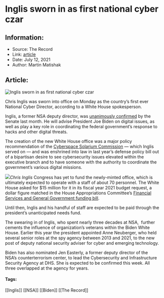 # Inglis sworn in as first national cyber czar
### 

## Information:
+ Source: The Record
+ Link: [article](https://therecord.media/inglis-sworn-in-as-first-national-cyber-czar/)
+ Date: July 12, 2021
+ Author: Martin Matishak


## Article:
![Inglis sworn in as first national cyber czar](https://therecord.media/wp-content/uploads/2021/07/david-everett-strickler-igCBFrMd11I-unsplash-1-scaled.jpg)

Chris Inglis was sworn into office on Monday as the country’s first ever National Cyber Director, according to a White House spokesperson.


Inglis, a former NSA deputy director, was [unanimously confirmed](https://thehill.com/policy/cybersecurity/559051-senate-unanimously-confirms-chris-inglis-as-first-white-house-cyber-czar) by the Senate last month. He will advise President Joe Biden on digital issues, as well as play a key role in coordinating the federal government’s response to hacks and other digital threats.


The creation of the new White House office was a major policy recommendation of the [Cyberspace Solarium Commission](https://www.solarium.gov/) — which Inglis served on — and was enshrined into law in last year’s defense policy bill out of a bipartisan desire to see cybersecurity issues elevated within the executive branch and to have someone with the authority to coordinate the government’s various digital missions.


![](https://www-therecord.recfut.com/wp-content/uploads/2021/07/John_Inglis_official_NSA_portrait-819x1024.jpg)*Chris Inglis*
Congress has yet to fund the newly-minted office, which is ultimately expected to operate with a staff of about 70 personnel. The White House asked for $15 million for it in its fiscal year 2021 budget request, a dollar figure matched in the House Appropriations Committee’s [Financial Services and General Government funding bill](https://docs.house.gov/meetings/AP/AP23/20210624/112820/BILLS-117-SC-AP-FY2022-FServices-FY22FSGGBill.pdf).


Until then, Inglis and his handful of staff are expected to be paid through the president’s unanticipated needs fund.


The swearing in of Inglis, who spent nearly three decades at NSA,  further cements the influence of organization’s veterans within the Biden White House. Earlier this year the president appointed Anne Neuberger, who held several senior roles at the spy agency between 2013 and 2021, to the new post of deputy national security adviser for cyber and emerging technology.


Biden has also nominated Jen Easterly, a former deputy director of the NSA’s counterterrorism center, to lead the Cybersecurity and Infrastructure Security Agency at DHS. She is expected to be confirmed this week. All three overlapped at the agency for years.





#### Tags:
[[Inglis]] [[NSA]] [[Biden]] [[The Record]]
